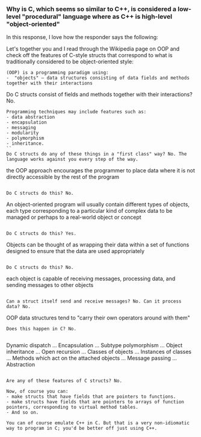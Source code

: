 ### Why is C, which seems so similar to C++, is considered a low-level "procedural" language where as C++ is high-level "object-oriented"

In this response, I love how the responder says the following:

Let's together you and I read through the Wikipedia page on OOP and check off the features of
C-style structs that correspond to what is traditionally considered to be object-oriented style:

```
(OOP) is a programming paradigm using:
-  "objects" – data structures consisting of data fields and methods together with their interactions
```

Do C structs consist of fields and methods together with their interactions? No.

```
Programming techniques may include features such as:
- data abstraction
- encapsulation
- messaging
- modularity 
- polymorphism
- inheritance.
``
Do C structs do any of these things in a "first class" way? No. The language works against you every step of the way.

```
the OOP approach encourages the programmer to place data where it is not directly accessible by the rest of the program
```

Do C structs do this? No.

```
An object-oriented program will usually contain different types of objects, each type
corresponding to a particular kind of complex data to be managed or perhaps to a real-world object or concept
```

Do C structs do this? Yes.

```
Objects can be thought of as wrapping their data within a set of functions designed to ensure that the data are used appropriately
```

Do C structs do this? No.

```
each object is capable of receiving messages, processing data, and sending messages to other objects
```

Can a struct itself send and receive messages? No. Can it process data? No.

```
OOP data structures tend to "carry their own operators around with them"
```
Does this happen in C? No.


```
Dynamic dispatch ... Encapsulation ... Subtype polymorphism ... Object inheritance
... Open recursion ... Classes of objects ... Instances of classes ... Methods which
act on the attached objects ... Message passing ... Abstraction
```

Are any of these features of C structs? No.

Now, of course you can:
- make structs that have fields that are pointers to functions. 
- make structs have fields that are pointers to arrays of function pointers, corresponding to virtual method tables. 
- And so on. 

You can of course emulate C++ in C. But that is a very non-idiomatic way to program in C; you'd be better off just using C++.



